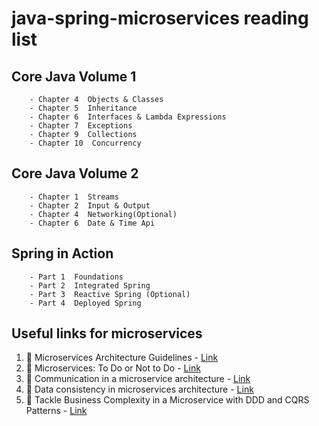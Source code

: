 # java-spring-microservices reading list

## Core Java Volume 1

```
    - Chapter 4  Objects & Classes
    - Chapter 5  Inheritance
    - Chapter 6  Interfaces & Lambda Expressions
    - Chapter 7  Exceptions
    - Chapter 9  Collections
    - Chapter 10  Concurrency
```

## Core Java Volume 2

```
    - Chapter 1  Streams
    - Chapter 2  Input & Output
    - Chapter 4  Networking(Optional)
    - Chapter 6  Date & Time Api
```

## Spring in Action

```
    - Part 1  Foundations
    - Part 2  Integrated Spring
    - Part 3  Reactive Spring (Optional)
    - Part 4  Deployed Spring
```

## Useful links for microservices

1. :memo: Microservices Architecture Guidelines - [Link](https://github.com/justinamiller/Microservices-Architecture-Guidelines)
2. :memo: Microservices: To Do or Not to Do - [Link](http://www.bestdevops.com/microservices-to-do-or-not-to-do/)
3. :memo: Communication in a microservice architecture - [Link](https://docs.microsoft.com/en-us/dotnet/architecture/microservices/architect-microservice-container-applications/communication-in-microservice-architecture)
4. :memo: Data consistency in microservices architecture - [Link](https://dilfuruz.medium.com/data-consistency-in-microservices-architecture-5c67e0f65256)
5. :memo: Tackle Business Complexity in a Microservice with DDD and CQRS Patterns - [Link](https://docs.microsoft.com/en-us/dotnet/architecture/microservices/microservice-ddd-cqrs-patterns/)
